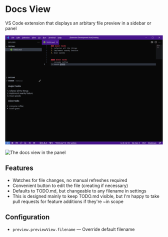# Docs View

VS Code extension that displays an arbitary file preview in a sidebar or panel 

![The docs view in the sidebar](https://raw.githubusercontent.com/permosegaard/vscode-sidebar-file-preview/master/assets/screenshot-sidebar.png)

![The docs view in the panel](https://raw.githubusercontent.com/permosegaard/vscode-sidebar-file-preview/master/diassets/screenshot-panel.png)

## Features

- Watches for file changes, no manual refreshes required
- Convenient button to edit the file (creating if necessary) 
- Defaults to TODO.md, but changeable to any filename in settings
- This is designed mainly to keep TODO.md visible, but I'm happy to take pull requests for feature additions if they're ~in scope

## Configuration

- `preview.previewView.filename` — Override default filename